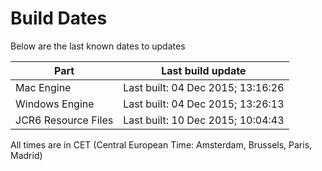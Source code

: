 # Build Dates

Below are the last known dates to updates

Part | Last build update
-----|-----
Mac Engine | Last built: 04 Dec 2015; 13:16:26
Windows Engine | Last built: 04 Dec 2015; 13:26:13
JCR6 Resource Files | Last built: 10 Dec 2015; 10:04:43
All times are in CET (Central European Time: Amsterdam, Brussels, Paris, Madrid)



